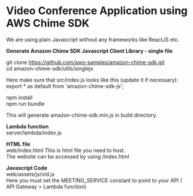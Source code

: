 # Video Conference Application using AWS Chime SDK

We are using plain Javascript without any frameworks like ReactJS etc.

**Generate Amazon Chime SDK Javascript Client Library - single file** <br>

git clone https://github.com/aws-samples/amazon-chime-sdk.git <br>
cd amazon-chime-sdk/utils/singlejs

Here make sure that src/index.js looks like this (update it if necessary): <br>
export * as default from 'amazon-chime-sdk-js';

npm install <br>
npm run bundle

This will generate amazon-chime-sdk.min.js in build directory.

**Lambda function** <br>
server/lambda/index.js

**HTML file** <br>
web/index.html
This is html file you need to host.<br>
The website can be accessed by using <CloudFrontURL>/index.html

**Javascript Code** <br>
web/assets/js/vid.js<br>
Here you must set the MEETING_SERVICE constant to point to your API ( API Gateway > Lambda function)
